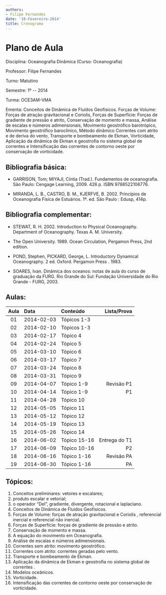 ```yaml
---
authors:
- Filipe Fernandes
date: '10-Fevereiro-2014'
title: Cronograma
...
```


<!--
pandoc --latex-engine=xelatex --mathjax --smart --normalize --standalone --highlight-style=pygments --webtex --from markdown planning.md --to latex --output lecture_plan.pdf
-->

Plano de Aula
=============

Disciplina: Oceanografia Dinâmica (Curso: Oceanografia)

Professor: Filipe Fernandes

Turno: Matutino

Semestre: 1º -- 2014

Turma: OCE3AM-VMA

Ementa:
Conceitos de Dinâmica de Fluídos Geofísicos.  Forças de Volume: Forças de
atração gravitacional e Coriolis, Forças de Superfície: Forças de gradiente de
pressão e atrito, Conservação de momento e massa, Análise de escalas e números
adimensionais, Movimento geostrófico barotrópico, Movimento geostrófico
baroclínico, Método dinâmico Correntes com atrito e de deriva do vento,
Transporte e bombeamento de Ekman, Vorticidade, Aplicação da dinâmica de Ekman
e geostrofia no sistema global de correntes e Intensificação das correntes de
contorno oeste por conservação de vorticidade.


Bibliografia básica:
--------------------
* GARRISON, Tom; MIYAJI, Cíntia (Trad.). Fundamentos de oceanografia. São Paulo: Cengage Learning, 2009. 426 p. ISBN 9788522106776.

* MIRANDA, L. B., CASTRO, B. M., KJERFVE, B. 2002. Princípios de Oceanografia Física de Estuários. 1ª. ed. São Paulo : Edusp, 414p.

Bibliografia complementar:
--------------------------
* STEWAT, R. H. 2002. Introduction to Physical Oceanography. Department of Oceanography. Texas A. M. University.

* The Open University. 1989. Ocean Circulation, Pergamon Press, 2nd edition.

* POND, Stephen, PICKARD, George, L. Introductory Dynamical Oceanography. 2 ed. Oxford. Pergamon Press . 1983.

* SOARES, Ivan. Dinâmica dos oceanos: notas de aula do curso de graduação da FURG.  Rio Grande do Sul: Fundação Universidade do Rio Grande - FURG, 2003.

Aulas:
------
| Aula | Data          | Conteúdo       | Lista/Prova   |
|:----:|:--------------|:---------------| -------------:|
| 01   | 2014-02-03    | Tópicos 1-3    |               |
| 02   | 2014-02-10    | Tópicos 1-3    |               |
| 03   | 2014-02-17    | Tópico 4       |               |
| 04   | 2014-02-24    | Tópico 5       |               |
| 05   | 2014-03-10    | Tópico 6       |               |
| 06   | 2014-03-17    | Tópico 7       |               |
| 07   | 2014-03-24    | Tópico 8       |               |
| 08   | 2014-03-31    | Tópico 9       |               |
| 09   | 2014-04-07    | Tópico 1-9     | Revisão P1    |
| 10   | 2014-04-14    | Tópico 1-9     | P1            |
| 11   | 2014-04-28    | Tópico 10      |               |
| 12   | 2014-05-05    | Tópico 11      |               |
| 13   | 2014-05-12    | Tópico 12      |               |
| 14   | 2014-05-19    | Tópico 13      |               |
| 15   | 2014-05-26    | Tópico 14      |               |
| 16   | 2014-06-02    | Tópico 15-16   | Entrega do T1 |
| 17   | 2014-06-09    | Tópico 10-16   | P2            |
| 18   | 2014-06-16    | Tópico 1-16    | Revisão PA    |
| 19   | 2014-06-30    | Tópico 1-16    | PA            |

Tópicos:
--------
1.  Conceitos preliminares: vetores e escalares;
2.  produto escalar e vetorial;
3.  o operador “Del”, gradiente, divergente, rotacional e laplaciano.
4.  Conceitos de Dinâmica de Fluidos Geofísicos.
5.  Forças de Volume: forças de atração gravitacional e Coriolis , referencial inercial e referencial não inercial.
6.  Forças de Superfície: forças de gradiente de pressão e atrito.
7.  Conservação de momento e massa.
8.  A equação do movimento em Oceanografia.
9.  Análise de escalas e números adimensionais.
10. Correntes sem atrito: movimento geostrófico.
11. Correntes com atrito: correntes geradas pelo vento.
12. Transporte e bombeamento de Ekman.
13. Aplicação da dinâmica de Ekman e geostrofia no sistema global de correntes .
14. Modelos oceânicos.
15. Vorticidade.
16. Intensificação das correntes de contorno oeste por conservação de vorticidade.
